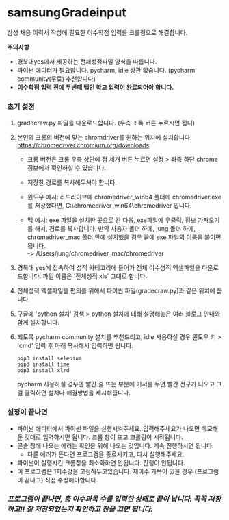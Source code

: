 # samsungGradeinput
삼성 채용 이력서 작성에 필요한 이수학점 입력을 크롤링으로 해결합니다.

__주의사항__ 
  * 경북대yes에서 제공하는 전체성적파일 양식을 따릅니다. 
  * 파이썬 에디터가 필요합니다. pycharm, idle 상관 없습니다. (pycharm community(무료) 추천합니다)
  * __이수학점 입력 전에 두번째 탭인 학교 입력이 완료되어야 합니다.__
### 초기 설정
1. gradecraw.py 파일을 다운로드합니다. (우측 초록 버튼 누르시면 됩니)
2. 본인의 크롬의 버전에 맞는 chromdriver를 원하는 위치에 설치합니다. https://chromedriver.chromium.org/downloads
   * 크롬 버전은 크롬 우측 상단에 점 세개 버튼 누르면 설정 > 좌측 하단 chrome 정보에서 확인하실 수 있습니다.
   
   * 저장한 경로를 복사해두셔야 합니다.
   
   * 윈도우 예시: c 드라이브에 chromedriver_win64 폴더에 chromedriver.exe를 저장했다면, C:\\chromedriver_win64\\chromedriver 입니다.
   
   * 맥 예시: exe 파일을 설치한 곳으로 간 다음, exe파일에 우클릭, 정보 가져오기를 해서, 경로를 복사합니다. 
   만약 사용자 폴더 하에, jung 폴더 하에, chromedriver_mac 폴더 안에 설치했을 경우 끝에 exe 파일의 이름을 붙이면 됩니다.  
   -> /Users/jung/chromedriver_mac/chromedriver
   
3. 경북대 yes에 접속하여 성적 카테고리에 들어가 전체 이수성적 엑셀파일을 다운로드합니다. 파일 이름은 '전체성적.xls' 그대로 합니다.
4. 전체성적 엑셀파일을 편의를 위해서 파이썬 파일(gradecraw.py)과 같은 위치에 둡니다.
5. 구글에 'python 설치' 검색 > python 설치에 대해 설명해놓은 여러 블로그 안내와 함께 설치합니다.
6. 되도록 pycharm community 설치를 추천드리고, idle 사용하실 경우 윈도우 키 > 'cmd' 입력 후 아래 복사해서 입력하면 됩니다.
   ```
   pip3 install selenium
   pip3 install time
   pip3 install xlrd
   ```
   pycharm 사용하실 경우엔 빨간 줄 뜨는 부분에 커서를 두면 빨간 전구가 나오고 그걸 클릭하면 설치나 해결방법을 제시해줍니다.
### 설정이 끝나면
* 파이썬 에디터에서 파이썬 파일을 실행시켜주세요. 입력해주세요가 나오면 메모해둔 것대로 입력하시면 됩니다. 크롬 창이 뜨고 크롤링이 시작됩니다.
* 콘솔 창에 나오는 에러는 확인을 위해 나오는 것입니다. 계속 진행하시면 됩니다.
  * 다른 에러가 뜬다면 프로그램을 종료시키고, 다시 실행해주세요.
* 파이썬이 실행시킨 크롬창을 최소화하면 안됩니다. 진행이 안됩니다. 
* 이 프로그램은 1회수강을 고정해두고있습니다. 재이수 과목이 있을 경우 (프로그램이 끝나고) 직접 수정해야합니다.

### *프로그램이 끝나면, 총 이수과목 수를 입력한 상태로 끝이 납니다. 꼭꼭 저장하고!! 잘 저장되었는지 확인하고 창을 끄면 됩니다.*

